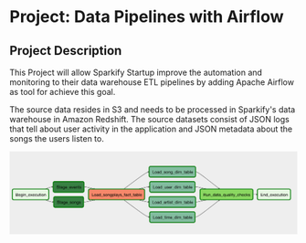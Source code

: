 # Project: Data Pipelines with Airflow

## Project Description

This Project will allow Sparkify Startup improve the automation and monitoring to their data warehouse ETL pipelines by adding Apache Airflow as tool for achieve this goal.

The source data resides in S3 and needs to be processed in Sparkify's data warehouse in Amazon Redshift. The source datasets consist of JSON logs that tell about user activity in the application and JSON metadata about the songs the users listen to.

![DAG!](/image-dag.png)



